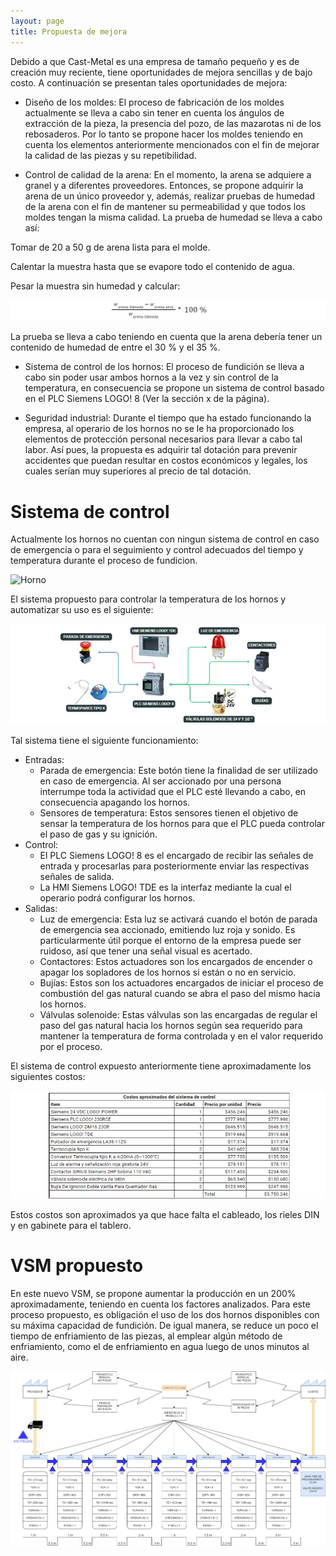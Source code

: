 ```yaml
---
layout: page
title: Propuesta de mejora
---
```



Debido a que Cast-Metal es una empresa de tamaño pequeño y es de creación muy reciente, tiene oportunidades de mejora sencillas y de bajo costo.
A continuación se presentan tales oportunidades de mejora:

* Diseño de los moldes:
El proceso de fabricación de los moldes actualmente se lleva a cabo sin tener en cuenta los ángulos de extracción de la pieza, la presencia del pozo, de las mazarotas ni de los rebosaderos. Por lo tanto se propone hacer los moldes teniendo en cuenta los elementos anteriormente mencionados con el fin de mejorar la calidad de las piezas y su repetibilidad.

* Control de calidad de la arena:
En el momento, la arena se adquiere a granel y a diferentes proveedores. Entonces, se propone adquirir la arena de un único proveedor y, además, realizar pruebas de humedad de la arena con el fin de mantener su permeabilidad y que todos los moldes tengan la misma calidad.
La prueba de humedad se lleva a cabo así:

Tomar de 20 a 50 g de arena lista para el molde.

Calentar la muestra hasta que se evapore todo el contenido de agua.

Pesar la muestra sin humedad y calcular:

![EcHum](/assets/img/EcHum.jpg)


La prueba se lleva a cabo teniendo en cuenta que la arena debería tener un contenido de humedad de entre el 30 % y el 35 %.

* Sistema de control de los hornos:
El proceso de fundición se lleva a cabo sin poder usar ambos hornos a la vez y sin control de la temperatura, en consecuencia se propone un sistema de control basado en el PLC Siemens LOGO! 8 (Ver la sección x de la página).

* Seguridad industrial:
Durante el tiempo que ha estado funcionando la empresa, al operario de los hornos no se le ha proporcionado los elementos de protección personal necesarios para llevar a cabo tal labor. Así pues, la propuesta es adquirir tal dotación para prevenir accidentes que puedan resultar en costos económicos y legales, los cuales serían muy superiores al precio de tal dotación.

# Sistema de control

Actualmente los hornos no cuentan con ningun sistema de control en caso de emergencia o para el seguimiento y control adecuados del tiempo y temperatura durante el proceso de fundicion.

![Horno](/assets/img/Horno.jpg)


El sistema propuesto para controlar la temperatura de los hornos y automatizar su uso es el siguiente:

![EcHum](/assets/img/DiagControl.jpg)

Tal sistema tiene el siguiente funcionamiento:
* Entradas:
  + Parada de emergencia:
    Este botón tiene la finalidad de ser utilizado en caso de emergencia. Al ser accionado por una persona interrumpe toda la actividad que el PLC esté llevando a cabo, en consecuencia apagando los hornos.
  + Sensores de temperatura:
    Estos sensores tienen el objetivo de sensar la temperatura de los hornos para que el PLC pueda controlar el paso de gas y su ignición.
* Control:
  + El PLC Siemens LOGO! 8 es el encargado de recibir las señales de entrada y procesarlas para posteriormente enviar las respectivas señales de salida.
  + La HMI Siemens LOGO! TDE es la interfaz mediante la cual el operario podrá configurar los hornos.
* Salidas:
  + Luz de emergencia:
    Esta luz se activará cuando el botón de parada de emergencia sea accionado, emitiendo luz roja y sonido. Es particularmente útil porque el entorno de la empresa puede ser ruidoso, así que tener una señal visual es acertado.
  + Contactores:
    Estos actuadores son los encargados de encender o apagar los sopladores de los hornos si están o no en servicio.
  + Bujías:
    Estos son los actuadores encargados de iniciar el proceso de combustión del gas natural cuando se abra el paso del mismo hacia los hornos.
  + Válvulas solenoide:
    Estas válvulas son las encargadas de regular el paso del gas natural hacia los hornos según sea requerido para mantener la temperatura de forma controlada y en el valor requerido por el proceso.

El sistema de control expuesto anteriormente tiene aproximadamente los siguientes costos:

![CostosC](/assets/img/CostosControl.jpg)

Estos costos son aproximados ya que hace falta el cableado, los rieles DIN y en gabinete para el tablero.

# VSM propuesto

En este nuevo VSM, se propone aumentar la producción en un 200% aproximadamente, teniendo en cuenta los factores analizados. Para este proceso propuesto, es obligación el uso de los dos hornos disponibles con su máxima capacidad de fundición. De igual manera, se reduce un poco el tiempo de enfriamiento de las piezas, al emplear algún método de enfriamiento, como el de enfriamiento en agua luego de unos minutos al aire.

![Vsm1](/assets/img/VSM2.png)
